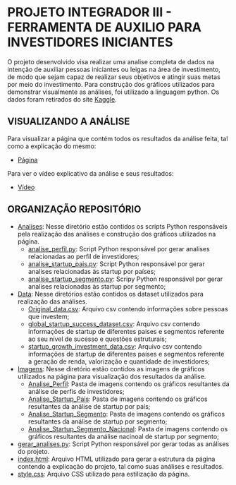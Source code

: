 # PROJETO INTEGRADOR III - FERRAMENTA DE AUXILIO PARA INVESTIDORES INICIANTES
O projeto desenvolvido visa realizar uma analise completa de dados na intenção de auxiliar pessoas iniciantes ou leigas na área de investimento, de modo que sejam capaz de realizar seus objetivos e atingir suas metas por meio do investimento.
Para construção dos gráficos utilizados para demonstrar visualmente as análises, foi utilizado a linguagem python. Os dados foram retirados do site [Kaggle](https://www.kaggle.com/).

## VISUALIZANDO A ANÁLISE
Para visualizar a página que contém todos os resultados da análise feita, tal como a explicação do mesmo:
- [Página](https://eduardo-0806.github.io/Projeto_Integrador_III/)

Para ver o vídeo explicativo da análise e seus resultados:
- [Vídeo](https://youtu.be/Bnu8E2rM9Eo)

## ORGANIZAÇÃO REPOSITÓRIO

- [Analises](analises): Nesse diretório estão contidos os scripts Python responsáveis pela realização das análises e construção dos gráficos utilizados na página.
  * [analise_perfil.py](analises/analise_perfil.py): Script Python responsável por gerar analises relacionadas ao perfil de investidores;
  * [analise_startup_pais.py](analises/analise_startup_pais.py): Script Python responsável por gerar analises relacionadas às startup por países;
  * [analise_startup_segmento.py](analises/analise_startup_segmento.py): Scripy Python responsável por gerar analises relacionadas às startup por segmento;
- [Data](data): Nesse diretórios estão contidos os dataset utilizados para realização das análises.
  * [Original_data.csv](data/Original_data.csv): Arquivo csv contendo informações sobre pessoas que investem;
  * [global_startup_success_dataset.csv](data/global_startup_success_dataset.csv): Arquivo csv contendo informações de startup de diferentes paises e segmentos referente ao seu nível de sucesso e questões estruturais;
  * [startup_growth_investment_data.csv](data/startup_growth_investment_data.csv): Arquivo csv contendo informações de startup de diferentes países e segmentos referente a geração de renda, valorização e quantidade de investidores;
- [Imagens](imagens): Nesse diretório estão contidos as imagens de gráficos utilizados na página para visualização dos resultados da análise.
  * [Analise_Perfil](imagens/Analise_Perfil): Pasta de imagens contendo os gráficos resultantes da análise de perfis de investidores;
  * [Analise_Startup_Pais](imagens/Analise_Startup_Pais): Pasta de imagens contendo os gráficos resultantes da análise de startup por país;
  * [Analise_Startup_Segmento](imagens/Analise_Startup_Segmento): Pasta de imagens contendo os gráficos resultantes da análise de startup por segmento;
  * [Analise_Startup_Segmento_Nacional](imagens/Analise_Startup_Segmento_Nacional): Pasta de imagens contendo os gráficos resultantes da análise nacinoal de startup por segmento;
- [gerar_analises.py](gerar_analises.py): Script Python responsável por gerar todas as análises do projeto.
- [index.html](index.html): Arquivo HTML utilizado para gerar a estrutura da página contendo a explicação do projeto, tal como suas análises e resultados.
- [style.css](style.css): Arquivo CSS utilizado para estilização da página.
